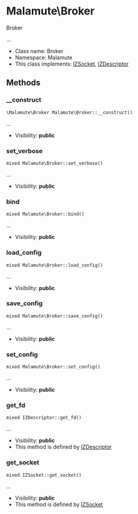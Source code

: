 Malamute\Broker
===============

Broker

...


* Class name: Broker
* Namespace: Malamute
* This class implements: [IZSocket](IZSocket.md), [IZDescriptor](IZDescriptor.md)






Methods
-------


### __construct

    \Malamute\Broker Malamute\Broker::__construct()



...

* Visibility: **public**




### set_verbose

    mixed Malamute\Broker::set_verbose()



...

* Visibility: **public**




### bind

    mixed Malamute\Broker::bind()



...

* Visibility: **public**




### load_config

    mixed Malamute\Broker::load_config()



...

* Visibility: **public**




### save_config

    mixed Malamute\Broker::save_config()



...

* Visibility: **public**




### set_config

    mixed Malamute\Broker::set_config()



...

* Visibility: **public**




### get_fd

    mixed IZDescriptor::get_fd()



...

* Visibility: **public**
* This method is defined by [IZDescriptor](IZDescriptor.md)




### get_socket

    mixed IZSocket::get_socket()



...

* Visibility: **public**
* This method is defined by [IZSocket](IZSocket.md)



